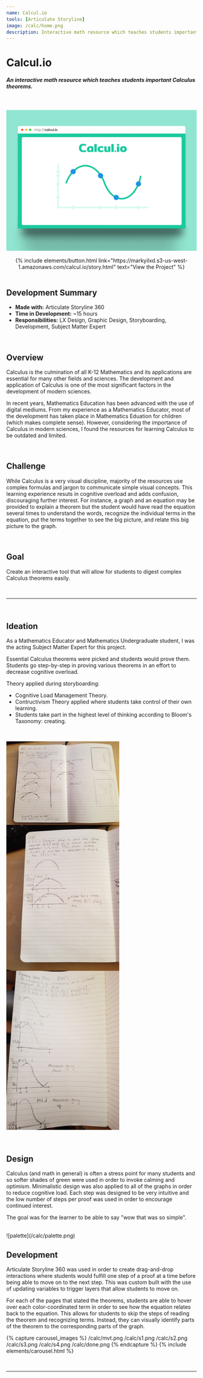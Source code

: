 ```yaml
---
name: Calcul.io
tools: [Articulate Storyline]
image: /calc/home.png
description: Interactive math resource which teaches students important Calculus theorems.
---
```

# **Calcul.io**
##### An interactive math resource which teaches students important Calculus theorems.

<br>

![Calcul.io](/calc/home.png)
<center> {% include elements/button.html link="https://markyilxd.s3-us-west-1.amazonaws.com/calcul.io/story.html" text="View the Project" %} </center>

<br>

## Development Summary

- **Made with:** Articulate Storyline 360
- **Time in Development:** ~15 hours
- **Responsibilities:** LX Design, Graphic Design, Storyboarding, Development, Subject Matter Expert

<br>

## Overview


Calculus is the culmination of all K-12 Mathematics and its applications are essential for many other fields and sciences. The development and application of Calculus is one of the most significant factors in the development of modern sciences. 

In recent years, Mathematics Education has been advanced with the use of digital mediums. From my experience as a Mathematics Educator, most of the development has taken place in Mathematics Eduation for children (which makes complete sense). However, considering the importance of Calculus in modern sciences, I found the resources for learning Calculus to be outdated and limited. 

<br>

## Challenge


While Calculus is a very visual discipline, majority of the resources use complex formulas and jargon to communicate simple visual concepts. This learning experience resuts in cognitive overload and adds confusion, discouraging further interest. For instance, a graph and an equation may be provided to explain a theorem but the student would have read the equation several times to understand the words, recognize the individual terms in the equation, put the terms together to see the big picture, and relate this big picture to the graph.

<br>

## Goal

Create an interactive tool that will allow for students to digest complex Calculus theorems easily.

<br>

___

<br>

## Ideation

As a Mathematics Educator and Mathematics Undergraduate student, I was the acting Subject Matter Expert for this project.

Essential Calculus theorems were picked and students would prove them. Students go step-by-step in proving various theorems in an effort to decrease cognitive overload.

Theory applied during storyboarding:
- Cognitive Load Management Theory.
- Contructivism Theory applied where students take control of their own learning.
- Students take part in the highest level of thinking according to Bloom's Taxonomy: creating.

<br>

![storyboard](/calc/b4.jpg)

<br>

## Design 

Calculus (and math in general) is often a stress point for many students and so softer shades of green were used in order to invoke calming and optimism. Minimalistic design was also applied to all of the graphs in order to reduce cognitive load. Each step was designed to be very intuitive and the low number of steps per proof was used in order to encourage continued interest.

The goal was for the learner to be able to say "wow that was so simple".

<br>
![palette](/calc/palette.png)
<br>

## Development

Articulate Storyline 360 was used in order to create drag-and-drop interactions where students would fulfill one step of a proof at a time before being able to move on to the next step. This was custom built with the use of updating variables to trigger layers that allow students to move on.

For each of the pages that stated the theorems, students are able to hover over each color-coordinated term in order to see how the equation relates back to the equation. This allows for students to skip the steps of reading the theorem and recognizing terms. Instead, they can visually identify parts of the theorem to the corresponding parts of the graph.

{% capture carousel_images %}
/calc/mvt.png
/calc/s1.png
/calc/s2.png
/calc/s3.png
/calc/s4.png
/calc/done.png
{% endcapture %}
{% include elements/carousel.html %}

<br>

___